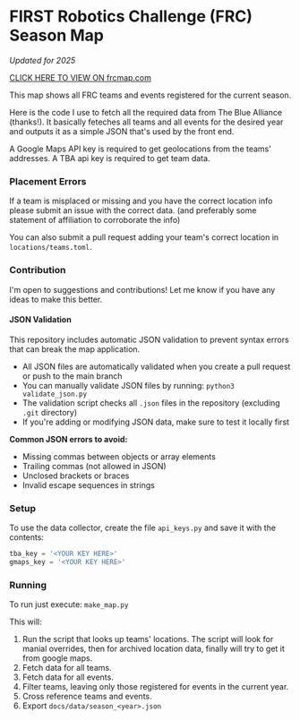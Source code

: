 # FIRST Robotics Challenge (FRC) Season Map

_Updated for 2025_

[CLICK HERE TO VIEW ON frcmap.com](http://frcmap.com)

This map shows all FRC teams and events registered for the current season.

Here is the code I use to fetch all the required data from The Blue Alliance (thanks!).
It basically feteches all teams and all events for the desired year and outputs it as a simple JSON that's used by the front end.

A Google Maps API key is required to get geolocations from the teams' addresses.
A TBA api key is required to get team data.

### Placement Errors

If a team is misplaced or missing and you have the correct location info please submit an issue with the correct data. (and preferably some statement of affiliation to corroborate the info)

You can also submit a pull request adding your team's correct location in `locations/teams.toml`.

### Contribution

I'm open to suggestions and contributions! Let me know if you have any ideas to make this better.

#### JSON Validation

This repository includes automatic JSON validation to prevent syntax errors that can break the map application. 

- All JSON files are automatically validated when you create a pull request or push to the main branch
- You can manually validate JSON files by running: `python3 validate_json.py`
- The validation script checks all `.json` files in the repository (excluding `.git` directory)
- If you're adding or modifying JSON data, make sure to test it locally first

**Common JSON errors to avoid:**
- Missing commas between objects or array elements
- Trailing commas (not allowed in JSON)
- Unclosed brackets or braces
- Invalid escape sequences in strings

### Setup

To use the data collector, create the file `api_keys.py` and save it with the contents:

```python
tba_key = '<YOUR KEY HERE>'
gmaps_key = '<YOUR KEY HERE>'
```

### Running

To run just execute: `make_map.py`

This will:

1. Run the script that looks up teams' locations. The script will look for manial overrides, then for archived location data, finally will try to get it from google maps.
2. Fetch data for all teams.
3. Fetch data for all events.
4. Filter teams, leaving only those registered for events in the current year.
5. Cross reference teams and events.
6. Export `docs/data/season_<year>.json`
